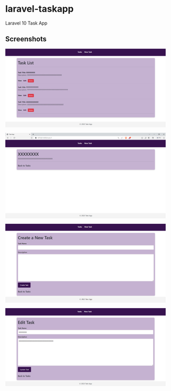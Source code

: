 # laravel-taskapp
 Laravel 10 Task App


<h2><strong>Screenshots</strong></h2>

![s1](https://github.com/serfiraz-j/laravel-taskapp/blob/master/public/screenshots/s1.png?raw=true)

![s2](https://github.com/serfiraz-j/laravel-taskapp/blob/master/public/screenshots/s2.png?raw=true)

![s3](https://github.com/serfiraz-j/laravel-taskapp/blob/master/public/screenshots/s3.png?raw=true)

![s4](https://github.com/serfiraz-j/laravel-taskapp/blob/master/public/screenshots/s4.png?raw=true)
